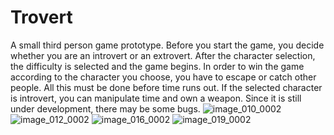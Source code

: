 # Trovert

A small third person game prototype. Before you start the game, you decide whether you are an introvert or an extrovert. After the character selection, the difficulty is selected and the game begins. In order to win the game according to the character you choose, you have to escape or catch other people. All this must be done before time runs out. If the selected character is introvert, you can manipulate time and own a weapon. Since it is still under development, there may be some bugs.
![image_010_0002](https://github.com/Lucid-Karma/Trovert/assets/88732917/ec73afa5-f716-497a-a5f5-9840ab4e83d2)
![image_012_0002](https://github.com/Lucid-Karma/Trovert/assets/88732917/b928affe-8d18-40fa-889c-294d4da5ad80)
![image_016_0002](https://github.com/Lucid-Karma/Trovert/assets/88732917/e3ea67ac-bd1b-490a-93a1-59c66b83d2eb)
![image_019_0002](https://github.com/Lucid-Karma/Trovert/assets/88732917/1ba96228-83ed-4925-82b1-669d749c7f99)
